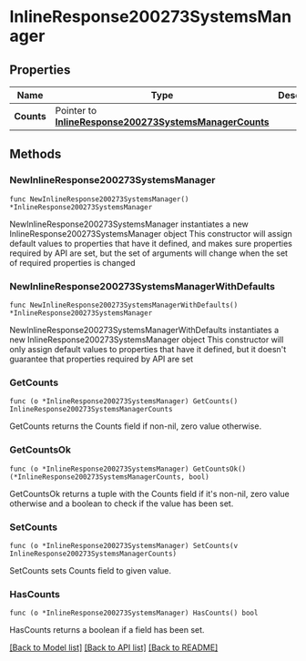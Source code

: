 # InlineResponse200273SystemsManager

## Properties

Name | Type | Description | Notes
------------ | ------------- | ------------- | -------------
**Counts** | Pointer to [**InlineResponse200273SystemsManagerCounts**](InlineResponse200273SystemsManagerCounts.md) |  | [optional] 

## Methods

### NewInlineResponse200273SystemsManager

`func NewInlineResponse200273SystemsManager() *InlineResponse200273SystemsManager`

NewInlineResponse200273SystemsManager instantiates a new InlineResponse200273SystemsManager object
This constructor will assign default values to properties that have it defined,
and makes sure properties required by API are set, but the set of arguments
will change when the set of required properties is changed

### NewInlineResponse200273SystemsManagerWithDefaults

`func NewInlineResponse200273SystemsManagerWithDefaults() *InlineResponse200273SystemsManager`

NewInlineResponse200273SystemsManagerWithDefaults instantiates a new InlineResponse200273SystemsManager object
This constructor will only assign default values to properties that have it defined,
but it doesn't guarantee that properties required by API are set

### GetCounts

`func (o *InlineResponse200273SystemsManager) GetCounts() InlineResponse200273SystemsManagerCounts`

GetCounts returns the Counts field if non-nil, zero value otherwise.

### GetCountsOk

`func (o *InlineResponse200273SystemsManager) GetCountsOk() (*InlineResponse200273SystemsManagerCounts, bool)`

GetCountsOk returns a tuple with the Counts field if it's non-nil, zero value otherwise
and a boolean to check if the value has been set.

### SetCounts

`func (o *InlineResponse200273SystemsManager) SetCounts(v InlineResponse200273SystemsManagerCounts)`

SetCounts sets Counts field to given value.

### HasCounts

`func (o *InlineResponse200273SystemsManager) HasCounts() bool`

HasCounts returns a boolean if a field has been set.


[[Back to Model list]](../README.md#documentation-for-models) [[Back to API list]](../README.md#documentation-for-api-endpoints) [[Back to README]](../README.md)


